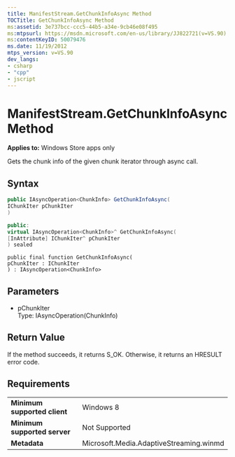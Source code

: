 ```yaml
---
title: ManifestStream.GetChunkInfoAsync Method
TOCTitle: GetChunkInfoAsync Method
ms:assetid: 3e737bcc-ccc5-44b5-a34e-9cb46e08f495
ms:mtpsurl: https://msdn.microsoft.com/en-us/library/JJ822721(v=VS.90)
ms:contentKeyID: 50079476
ms.date: 11/19/2012
mtps_version: v=VS.90
dev_langs:
- csharp
- "cpp"
- jscript
---
```


# ManifestStream.GetChunkInfoAsync Method

**Applies to:** Windows Store apps only

Gets the chunk info of the given chunk iterator through async call.

## Syntax

```csharp
public IAsyncOperation<ChunkInfo> GetChunkInfoAsync(
IChunkIter pChunkIter
)
```

```cpp
public:
virtual IAsyncOperation<ChunkInfo>^ GetChunkInfoAsync(
[InAttribute] IChunkIter^ pChunkIter
) sealed
```

```jscript
public final function GetChunkInfoAsync(
pChunkIter : IChunkIter
) : IAsyncOperation<ChunkInfo>
```

## Parameters

  - pChunkIter  
    Type: IAsyncOperation(ChunkInfo)

## Return Value

If the method succeeds, it returns S\_OK. Otherwise, it returns an HRESULT error code.

## Requirements

|||
|--- |--- |
|**Minimum supported client**|Windows 8|
|**Minimum supported server**|Not Supported|
|**Metadata**|Microsoft.Media.AdaptiveStreaming.winmd|

